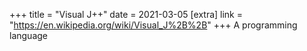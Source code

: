 +++
title = "Visual J++"
date = 2021-03-05
[extra]
link = "https://en.wikipedia.org/wiki/Visual_J%2B%2B"
+++
A programming language

